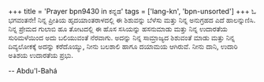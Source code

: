+++
title = 'Prayer bpn9430 in ಕನ್ನಡ'
tags = ['lang-kn', 'bpn-unsorted']
+++
ಓ ಭಗವಂತನೇ! ನಿನ್ನ ಪ್ರೀತಿಯ ಹೃದಯಾಂತರಾಳದಲ್ಲಿ ಈ ಶಿಶುವನ್ನು ಬೆಳೆಸು ಮತ್ತು ನಿನ್ನ ಅನುಗ್ರಹದ ಎದೆ ಹಾಲನ್ನುಣಿಸಿ.  ನಿನ್ನ ಪ್ರೇಮದ ಗುಲಾಬಿ ಹೂ ತೋಟದಲ್ಲಿ ಈ ಹೊಸ ಸಸಿಯನ್ನು ಹಸನುಮಾಡು ಮತ್ತು ನಿನ್ನ ಉದಾರತೆಯ ಸುರಿಮಳೆಯಿಂದ ಅದು ಬಲಿಯುವಂತೆ ನೆರವಾಗು.  ಅದನ್ನು ನಿನ್ನ ಸಾಮ್ರಾಜ್ಯದ ಶಿಶುವಂತೆ ಮಾಡು ಮತ್ತು ನಿನ್ನ ದಿವ್ಯಲೋಕಕ್ಕೆ ಅದನ್ನು ಕರೆದೊಯ್ಯು, ನೀನು ಬಲಶಾಲಿ ಹಾಗೂ ದಯಾಮಯ ಆಗಿರುವೆ.  ನೀನು ದಾನಿ, ಉದಾರಿ ಅತಿಶಯ ಉದಾರತೆಯ ಪ್ರಭು.

-- Abdu'l-Bahá
